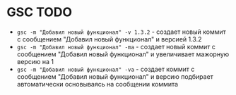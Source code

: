 # GSC TODO
* `gsc -m "Добавил новый функционал" -v 1.3.2` - создает новый коммит с сообщением "Добавил новый функционал" и версией 1.3.2
* `gsc -m "Добавил новый функционал" -ma` - создает новый коммит с сообщением "Добавил новый функционал" и увеличивает мажорную версию на 1
* `gsc -m "Добавил новый функционал" -va` - создает коммит с сообщением "Добавил новый функционал" и версию подбирает автоматически основываясь на сообщении коммита
